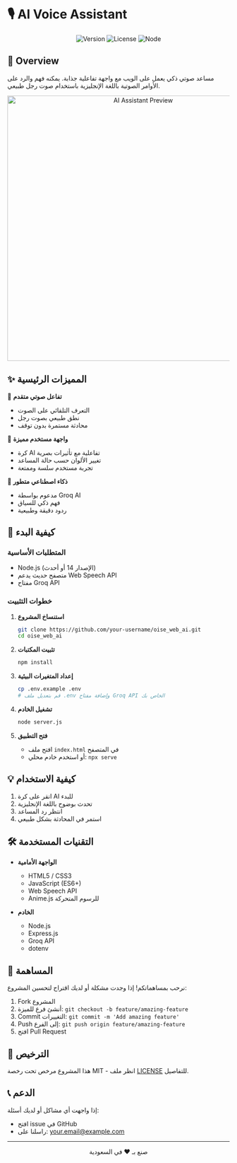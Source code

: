 # 🎙️ AI Voice Assistant

<div align="center">

![Version](https://img.shields.io/badge/version-1.0.0-blue.svg)
![License](https://img.shields.io/badge/license-MIT-green.svg)
![Node](https://img.shields.io/badge/node-%3E%3D14.0.0-brightgreen.svg)

</div>

## 🌟 Overview

مساعد صوتي ذكي يعمل على الويب مع واجهة تفاعلية جذابة. يمكنه فهم والرد على الأوامر الصوتية باللغة الإنجليزية باستخدام صوت رجل طبيعي.

<div align="center">
<img src="https://raw.githubusercontent.com/your-username/oise_web_ai/main/preview.gif" alt="AI Assistant Preview" width="600"/>
</div>

## ✨ المميزات الرئيسية

🎤 **تفاعل صوتي متقدم**
- التعرف التلقائي على الصوت
- نطق طبيعي بصوت رجل
- محادثة مستمرة بدون توقف

🔮 **واجهة مستخدم مميزة**
- كرة AI تفاعلية مع تأثيرات بصرية
- تغيير الألوان حسب حالة المساعد
- تجربة مستخدم سلسة وممتعة

🧠 **ذكاء اصطناعي متطور**
- مدعوم بواسطة Groq AI
- فهم ذكي للسياق
- ردود دقيقة وطبيعية

## 🚀 كيفية البدء

### المتطلبات الأساسية
- Node.js (الإصدار 14 أو أحدث)
- متصفح حديث يدعم Web Speech API
- مفتاح Groq API

### خطوات التثبيت

1. **استنساخ المشروع**
   ```bash
   git clone https://github.com/your-username/oise_web_ai.git
   cd oise_web_ai
   ```

2. **تثبيت المكتبات**
   ```bash
   npm install
   ```

3. **إعداد المتغيرات البيئية**
   ```bash
   cp .env.example .env
   # قم بتعديل ملف .env وإضافة مفتاح Groq API الخاص بك
   ```

4. **تشغيل الخادم**
   ```bash
   node server.js
   ```

5. **فتح التطبيق**
   - افتح ملف `index.html` في المتصفح
   - أو استخدم خادم محلي: `npx serve`

## 💡 كيفية الاستخدام

1. انقر على كرة AI للبدء
2. تحدث بوضوح باللغة الإنجليزية
3. انتظر رد المساعد
4. استمر في المحادثة بشكل طبيعي

## 🛠️ التقنيات المستخدمة

- **الواجهة الأمامية**
  - HTML5 / CSS3
  - JavaScript (ES6+)
  - Web Speech API
  - Anime.js للرسوم المتحركة

- **الخادم**
  - Node.js
  - Express.js
  - Groq API
  - dotenv

## 🤝 المساهمة

نرحب بمساهماتكم! إذا وجدت مشكلة أو لديك اقتراح لتحسين المشروع:

1. Fork المشروع
2. أنشئ فرع للميزة: `git checkout -b feature/amazing-feature`
3. Commit التغييرات: `git commit -m 'Add amazing feature'`
4. Push إلى الفرع: `git push origin feature/amazing-feature`
5. افتح Pull Request

## 📝 الترخيص

هذا المشروع مرخص تحت رخصة MIT - انظر ملف [LICENSE](LICENSE) للتفاصيل.

## 📞 الدعم

إذا واجهت أي مشاكل أو لديك أسئلة:
- افتح issue في GitHub
- راسلنا على: your.email@example.com

---

<div align="center">
صنع بـ ❤️ في السعودية
</div>